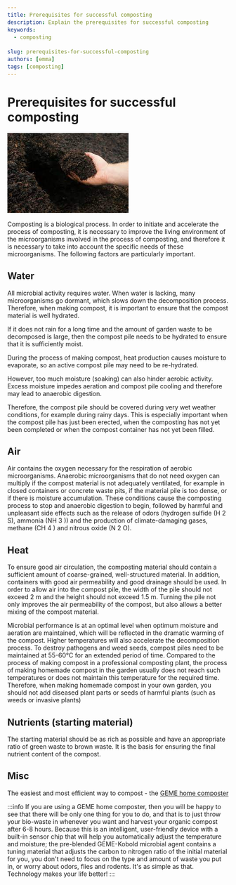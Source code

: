 ```yaml
---
title: Prerequisites for successful composting
description: Explain the prerequisites for successful composting
keywords:
  - composting

slug: prerequisites-for-successful-composting
authors: [emma]
tags: [composting]
---
```


# Prerequisites for successful composting

![composting food waste](./img/img.png)


Composting is a biological process. In order to initiate and accelerate the process of composting, it is necessary to 
improve the living environment of the microorganisms involved in the process of composting, and therefore it is necessary 
to take into account the specific needs of these microorganisms. The following factors are particularly important.

## Water 

All microbial activity requires water. When water is lacking, many microorganisms go dormant, which slows down the 
decomposition process. Therefore, when making compost, it is important to ensure that the compost material is well hydrated.

If it does not rain for a long time and the amount of garden waste to be decomposed is large, then the compost pile needs 
to be hydrated to ensure that it is sufficiently moist.

During the process of making compost, heat production causes moisture to evaporate, so an active compost pile may need 
to be re-hydrated.

However, too much moisture (soaking) can also hinder aerobic activity. Excess moisture impedes aeration and compost pile 
cooling and therefore may lead to anaerobic digestion.

Therefore, the compost pile should be covered during very wet weather conditions, for example during rainy days. 
This is especially important when the compost pile has just been erected, when the composting has not yet been completed or when the compost container has not yet been filled.


## Air 

Air contains the oxygen necessary for the respiration of aerobic microorganisms. Anaerobic microorganisms that do not 
need oxygen can multiply if the compost material is not adequately ventilated, for example in closed containers or 
concrete waste pits, if the material pile is too dense, or if there is moisture accumulation.
These conditions cause the composting process to stop and anaerobic digestion to begin, followed by harmful and unpleasant
side effects such as the release of odors (hydrogen sulfide (H 2 S), ammonia (NH 3 )) and the production of climate-damaging
gases, methane (CH 4 ) and nitrous oxide (N 2 O).


## Heat

To ensure good air circulation, the composting material should contain a sufficient amount of coarse-grained, well-structured 
material. In addition, containers with good air permeability and good drainage should be used. In order to allow air into 
the compost pile, the width of the pile should not exceed 2 m and the height should not exceed 1.5 m. Turning the pile not 
only improves the air permeability of the compost, but also allows a better mixing of the compost material.

Microbial performance is at an optimal level when optimum moisture and aeration are maintained, which will be reflected 
in the dramatic warming of the compost. Higher temperatures will also accelerate the decomposition process. To destroy 
pathogens and weed seeds, compost piles need to be maintained at 55-60°C for an extended period of time. Compared to the 
process of making compost in a professional composting plant, the process of making homemade compost in the garden usually
does not reach such temperatures or does not maintain this temperature for the required time. Therefore, when making 
homemade compost in your own garden, you should not add diseased plant parts or seeds of harmful plants (such as weeds 
or invasive plants)

## Nutrients (starting material)

The starting material should be as rich as possible and have an appropriate ratio of green waste to brown waste. 
It is the basis for ensuring the final nutrient content of the compost.

## Misc 

The easiest and most efficient way to compost - the [GEME home composter](/product/geme)



:::info
If you are using a GEME home composter, then you will be happy to see that there will be only one thing for you to do, 
and that is to just throw your bio-waste in whenever you want and harvest your organic compost after 6-8 hours.
Because this is an intelligent, user-friendly device with a built-in sensor chip that will help you automatically adjust 
the temperature and moisture; the pre-blended GEME-Kobold microbial agent contains a tuning material that adjusts the
carbon to nitrogen ratio of the initial material for you, you don't need to focus on the type and amount of waste you 
put in, or worry about odors, flies and rodents.
It's as simple as that. Technology makes your life better!
:::
